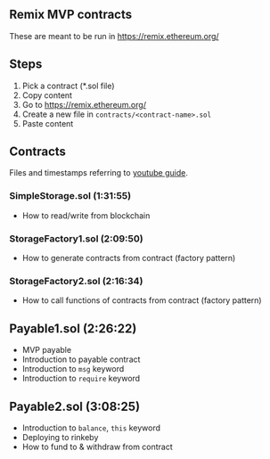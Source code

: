 ## Remix MVP contracts

These are meant to be run in https://remix.ethereum.org/

## Steps
1. Pick a contract (*.sol file)
2. Copy content
3. Go to https://remix.ethereum.org/
4. Create a new file in ``contracts/<contract-name>.sol``
5. Paste content

## Contracts
 Files and timestamps referring to [youtube guide](https://www.youtube.com/watch?v=M576WGiDBdQ&ab_channel=freeCodeCamp.org).

### SimpleStorage.sol (1:31:55)
- How to read/write from blockchain

### StorageFactory1.sol (2:09:50)
- How to generate contracts from contract (factory pattern)

### StorageFactory2.sol (2:16:34)
- How to call functions of contracts from contract (factory pattern)

## Payable1.sol (2:26:22)
- MVP payable
- Introduction to payable contract
- Introduction to `msg` keyword
- Introduction to `require` keyword

## Payable2.sol (3:08:25)
- Introduction to `balance`, `this` keyword
- Deploying to rinkeby
- How to fund to & withdraw from contract